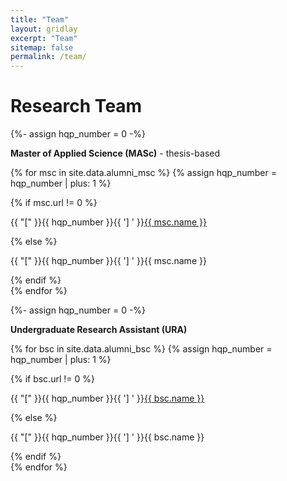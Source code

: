```yaml
---
title: "Team"
layout: gridlay
excerpt: "Team"
sitemap: false
permalink: /team/
---
```


# Research Team
<p></p>

{%- assign hqp_number = 0 -%}

**Master of Applied Science (MASc)** - thesis-based
   
{% for msc in site.data.alumni_msc %}
{% assign hqp_number = hqp_number | plus: 1 %}
<div class="row">
<div class="col-sm-11 clearfix">
 <div class="well well-sm">
  {% if msc.url != 0 %}
  <p>{{ "[" }}{{ hqp_number }}{{ '] ' }}<a href="{{ msc.url }}">{{ msc.name }}</a></p>
  {% else %}
  <p>{{ "[" }}{{ hqp_number }}{{ '] ' }}{{ msc.name }}</p>
  {% endif %}
 </div>
</div>
</div>
{% endfor %}



{%- assign hqp_number = 0 -%}

**Undergraduate Research Assistant (URA)** 
   
{% for bsc in site.data.alumni_bsc %}
{% assign hqp_number = hqp_number | plus: 1 %}
<div class="row">
<div class="col-sm-11 clearfix">
 <div class="well well-sm">
  {% if bsc.url != 0 %}
  <p>{{ "[" }}{{ hqp_number }}{{ '] ' }}<a href="{{ msc.url }}">{{ bsc.name }}</a></p>
  {% else %}
  <p>{{ "[" }}{{ hqp_number }}{{ '] ' }}{{ bsc.name }}</p>
  {% endif %}
 </div>
</div>
</div>
{% endfor %}



\
&nbsp;